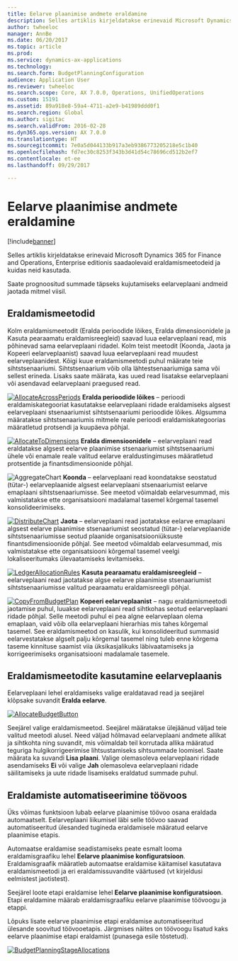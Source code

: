 ```yaml
---
title: Eelarve plaanimise andmete eraldamine
description: Selles artiklis kirjeldatakse erinevaid Microsoft Dynamics 365 for Finance and Operations, Enterprise editionis saadaolevaid eraldamismeetodeid ja kuidas neid kasutada.
author: twheeloc
manager: AnnBe
ms.date: 06/20/2017
ms.topic: article
ms.prod: 
ms.service: dynamics-ax-applications
ms.technology: 
ms.search.form: BudgetPlanningConfiguration
audience: Application User
ms.reviewer: twheeloc
ms.search.scope: Core, AX 7.0.0, Operations, UnifiedOperations
ms.custom: 15191
ms.assetid: 89a918e8-59a4-4711-a2e9-b41989ddd0f1
ms.search.region: Global
ms.author: sigitac
ms.search.validFrom: 2016-02-28
ms.dyn365.ops.version: AX 7.0.0
ms.translationtype: HT
ms.sourcegitcommit: 7e0a5d044133b917a3eb9386773205218e5c1b40
ms.openlocfilehash: fd7ec30c8253f343b3d41d54c78696cd512b2ef7
ms.contentlocale: et-ee
ms.lasthandoff: 09/29/2017

---
```


# <a name="budget-planning-data-allocation"></a>Eelarve plaanimise andmete eraldamine

[!include[banner](../includes/banner.md)]


Selles artiklis kirjeldatakse erinevaid Microsoft Dynamics 365 for Finance and Operations, Enterprise editionis saadaolevaid eraldamismeetodeid ja kuidas neid kasutada.  

Saate prognoositud summade täpseks kujutamiseks eelarveplaani andmeid jaotada mitmel viisil.

## <a name="allocation-methods"></a>Eraldamismeetodid
Kolm eraldamismeetodit (Eralda perioodide lõikes, Eralda dimensioonidele ja Kasuta pearaamatu eraldamisreegleid) saavad luua eelarveplaani read, mis põhinevad sama eelarveplaani ridadel. Kolm teist meetodit (Koonda, Jaota ja Kopeeri eelarveplaanist) saavad luua eelarveplaani read muudest eelarveplaanidest. Kõigi kuue eraldamismeetodi puhul määrate teie sihtstsenaariumi. Sihtstsenaarium võib olla lähtestsenaariumiga sama või sellest erineda. Lisaks saate määrata, kas uued read lisatakse eelarveplaani või asendavad eelarveplaani praegused read.

[![AllocateAcrossPeriods](./media/allocateacrossperiods-300x259.png)](./media/allocateacrossperiods.png)
**Eralda perioodide lõikes** – perioodi eraldamiskategooriat kasutatakse eelarveplaani ridade eraldamiseks algsest eelarveplaani stsenaariumist sihtstsenaariumi perioodide lõikes. Algsumma määratakse sihtstsenaariumis mitmele reale perioodi eraldamiskategoorias määratletud protsendi ja kuupäeva põhjal.         

[![AllocateToDimensions](./media/allocatetodimensions.jpg)](./media/allocatetodimensions.jpg)
**Eralda dimensioonidele** – eelarveplaani read eraldatakse algsest eelarve plaanimise stsenaariumist sihtstsenaariumi ühele või enamale reale valitud eelarve eraldustingimuses määratletud protsentide ja finantsdimensioonide põhjal.           

![AggregateChart](./media/aggregatechart-300x230.png)
**Koonda** – eelarveplaani read koondatakse seostatud (tütar-) eelarveplaanide algsest eelarveplaani stsenaariumist eelarve emaplaani sihtstsenaariumisse. See meetod võimaldab eelarvesummad, mis valmistatakse ette organisatsiooni madalamal tasemel kõrgemal tasemel konsolideerimiseks.          

[![DistributeChart](./media/distributechart-300x230.png)](./media/distributechart.png)
**Jaota** – eelarveplaani read jaotatakse eelarve emaplaani algsest eelarve plaanimise stsenaariumist seostatud (tütar-) eelarveplaanide sihtstsenaariumisse seotud plaanide organisatsiooniüksuste finantsdimensioonide põhjal. See meetod võimaldab eelarvesummad, mis valmistatakse ette organisatsiooni kõrgemal tasemel veelgi lokaliseeritumaks ülevaatamiseks levitamiseks.           

[![LedgerAllocationRules](./media/ledgerallocationrules-300x202.png)](./media/ledgerallocationrules.png)
**Kasuta pearaamatu eraldamisreegleid** – eelarveplaani read jaotatakse algse eelarve plaanimise stsenaariumist sihtstsenaariumisse valitud pearaamatu eraldamisreegli põhjal. 

[![CopyFromBudgetPlan](./media/copyfrombudgetplan-187x300.png)](./media/copyfrombudgetplan.png)
**Kopeeri eelarveplaanist** – nagu eraldamismeetodi jaotamise puhul, luuakse eelarveplaani read sihtkohas seotud eelarveplaani ridade põhjal. Selle meetodi puhul ei pea algne eelarveplaan olema emaplaan, vaid võib olla eelarveplaani hierarhias mis tahes kõrgemal tasemel. See eraldamismeetod on kasulik, kui konsolideeritud summasid eelarvestatakse algselt palju kõrgemal tasemel ning tuleb enne kõrgema taseme kinnituse saamist viia üksikasjalikuks läbivaatamiseks ja korrigeerimiseks organisatsiooni madalamale tasemele.          

## <a name="using-allocation-methods-in-a-budget-plan"></a>Eraldamismeetodite kasutamine eelarveplaanis
Eelarveplaani lehel eraldamiseks valige eraldatavad read ja seejärel klõpsake suvandit **Eralda eelarve**.

[![AllocateBudgetButton](./media/allocatebudgetbutton-300x84.png)](./media/allocatebudgetbutton.png) 

Seejärel valige eraldamismeetod. Seejärel määratakse ülejäänud väljad teie valitud meetodi alusel. Need väljad hõlmavad eelarveplaani andmete allikat ja sihtkohta ning suvandit, mis võimaldab teil korrutada allika määratud teguriga hulgikorrigeerimise lihtsustamiseks sihtsummade loomisel. Saate määrata ka suvandi **Lisa plaani**. Valige olemasoleva eelarveplaani ridade asendamiseks **Ei** või valige **Jah** olemasoleva eelarveplaani ridade säilitamiseks ja uute ridade lisamiseks eraldatud summade puhul.

## <a name="automating-allocations-during-a-workflow"></a>Eraldamiste automatiseerimine töövoos
Üks võimas funktsioon lubab eelarve plaanimise töövoo osana eraldada automaatselt. Eelarveplaani liikumisel läbi selle töövoo saavad automatiseeritud ülesanded tugineda eraldamisele määratud eelarve plaanimise etapis. 

Automaatse eraldamise seadistamiseks peate esmalt looma eraldamisgraafiku lehel **Eelarve plaanimise konfiguratsioon**. Eraldamisgraafik määratleb automaatse eraldamise käitamisel kasutatava eraldamismeetodi ja eri eraldamissuvandite väärtused (vt kirjeldusi eelmistest jaotistest). 

Seejärel loote etapi eraldamise lehel **Eelarve plaanimise konfiguratsioon**. Etapi eraldamine määrab eraldamisgraafiku eelarve plaanimise töövoogu ja etappi. 

Lõpuks lisate eelarve plaanimise etapi eraldamise automatiseeritud ülesande soovitud töövooetapis. Järgmises näites on töövoogu lisatud kaks eelarve plaanimise etapi eraldamist (punasega esile tõstetud).

[![BudgetPlanningStageAllocations](./media/budgetplanningstageallocations-300x300.png)](./media/budgetplanningstageallocations.png)




